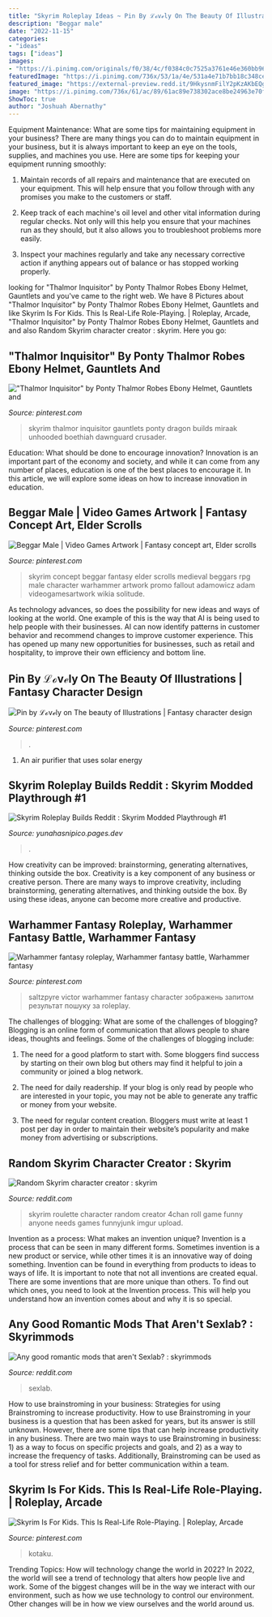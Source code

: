 ```yaml
---
title: "Skyrim Roleplay Ideas ~ Pin By ℒℴvℯly On The Beauty Of Illustrations"
description: "Beggar male"
date: "2022-11-15"
categories:
- "ideas"
tags: ["ideas"]
images:
- "https://i.pinimg.com/originals/f0/38/4c/f0384c0c7525a3761e46e360bb968d21.jpg"
featuredImage: "https://i.pinimg.com/736x/53/1a/4e/531a4e71b7bb18c348ceb14a761fc966--warhammer-fantasy.jpg"
featured_image: "https://external-preview.redd.it/9HkysnmFilY2pKzAKbEQgT5Bw_Tnn45dBW6z4DgIQjk.jpg?auto=webp&amp;s=74e53b772a026b52e10c2c33b8a90de7ab88b0a9"
image: "https://i.pinimg.com/736x/61/ac/89/61ac89e738302ace8be24963e70fcea9--foam-swords-for-kids.jpg"
ShowToc: true
author: "Joshuah Abernathy"
---
```



Equipment Maintenance: What are some tips for maintaining equipment in your business?
There are many things you can do to maintain equipment in your business, but it is always important to keep an eye on the tools, supplies, and machines you use. Here are some tips for keeping your equipment running smoothly:
1. Maintain records of all repairs and maintenance that are executed on your equipment. This will help ensure that you follow through with any promises you make to the customers or staff.

2. Keep track of each machine's oil level and other vital information during regular checks. Not only will this help you ensure that your machines run as they should, but it also allows you to troubleshoot problems more easily.

3. Inspect your machines regularly and take any necessary corrective action if anything appears out of balance or has stopped working properly.

	

		
looking for &quot;Thalmor Inquisitor&quot; by Ponty Thalmor Robes Ebony Helmet, Gauntlets and you've came to the right web. We have 8 Pictures about &quot;Thalmor Inquisitor&quot; by Ponty Thalmor Robes Ebony Helmet, Gauntlets and like Skyrim Is For Kids. This Is Real-Life Role-Playing. | Roleplay, Arcade, &quot;Thalmor Inquisitor&quot; by Ponty Thalmor Robes Ebony Helmet, Gauntlets and and also Random Skyrim character creator : skyrim. Here you go:
		
    
## &quot;Thalmor Inquisitor&quot; By Ponty Thalmor Robes Ebony Helmet, Gauntlets And

<img loading=lazy src="https://s-media-cache-ak0.pinimg.com/564x/53/48/e7/5348e7ab733de62855f63d7103268b55.jpg" onerror="this.onerror=null;this.src='https://tse2.mm.bing.net/th?id=OIP.n_Oa02nzngX7Q5pscW0gjwHaKa&amp;pid=15.1';" alt="&quot;Thalmor Inquisitor&quot; by Ponty Thalmor Robes Ebony Helmet, Gauntlets and">

_Source: pinterest.com_

>skyrim thalmor inquisitor gauntlets ponty dragon builds miraak unhooded boethiah dawnguard crusader. 

	

Education: What should be done to encourage innovation?
Innovation is an important part of the economy and society, and while it can come from any number of places, education is one of the best places to encourage it. In this article, we will explore some ideas on how to increase innovation in education.

    
## Beggar Male | Video Games Artwork | Fantasy Concept Art, Elder Scrolls

<img loading=lazy src="https://i.pinimg.com/originals/f0/38/4c/f0384c0c7525a3761e46e360bb968d21.jpg" onerror="this.onerror=null;this.src='https://tse3.mm.bing.net/th?id=OIP.aQVeP0v-nvjVAexevbaN0wHaLi&amp;pid=15.1';" alt="Beggar Male | Video Games Artwork | Fantasy concept art, Elder scrolls">

_Source: pinterest.com_

>skyrim concept beggar fantasy elder scrolls medieval beggars rpg male character warhammer artwork promo fallout adamowicz adam videogamesartwork wikia solitude. 

	

As technology advances, so does the possibility for new ideas and ways of looking at the world. One example of this is the way that AI is being used to help people with their businesses. AI can now identify patterns in customer behavior and recommend changes to improve customer experience. This has opened up many new opportunities for businesses, such as retail and hospitality, to improve their own efficiency and bottom line.

    
## Pin By ℒℴvℯly On The Beauty Of Illustrations | Fantasy Character Design

<img loading=lazy src="https://i.pinimg.com/736x/6b/5b/95/6b5b952b32a9f1a0dfcb05b0f2ddb3bd.jpg" onerror="this.onerror=null;this.src='https://tse3.mm.bing.net/th?id=OIP.o1msMm2AdqE3N3m2pOcC_QHaKd&amp;pid=15.1';" alt="Pin by ℒℴvℯly on The beauty of Illustrations | Fantasy character design">

_Source: pinterest.com_

>. 

	

1. An air purifier that uses solar energy 

    
## Skyrim Roleplay Builds Reddit : Skyrim Modded Playthrough #1

<img loading=lazy src="https://gameranx.com/wp-content/uploads/2021/06/SkyrimBestBuilds17.jpg" onerror="this.onerror=null;this.src='https://tse2.mm.bing.net/th?id=OIP.wF5Y6m77FQdiAnqRMfZ9_wHaEo&amp;pid=15.1';" alt="Skyrim Roleplay Builds Reddit : Skyrim Modded Playthrough #1">

_Source: yunahasnipico.pages.dev_

>. 

	

How creativity can be improved: brainstorming, generating alternatives, thinking outside the box.
Creativity is a key component of any business or creative person. There are many ways to improve creativity, including brainstorming, generating alternatives, and thinking outside the box. By using these ideas, anyone can become more creative and productive.

    
## Warhammer Fantasy Roleplay, Warhammer Fantasy Battle, Warhammer Fantasy

<img loading=lazy src="https://i.pinimg.com/736x/53/1a/4e/531a4e71b7bb18c348ceb14a761fc966--warhammer-fantasy.jpg" onerror="this.onerror=null;this.src='https://tse1.mm.bing.net/th?id=OIP.9g8JsFMFBo-C6j4HKS_EHAHaNn&amp;pid=15.1';" alt="Warhammer fantasy roleplay, Warhammer fantasy battle, Warhammer fantasy">

_Source: pinterest.com_

>saltzpyre victor warhammer fantasy character зображень запитом результат пошуку за roleplay. 

	

The challenges of blogging: What are some of the challenges of blogging?
Blogging is an online form of communication that allows people to share ideas, thoughts and feelings. Some of the challenges of blogging include:
1. The need for a good platform to start with. Some bloggers find success by starting on their own blog but others may find it helpful to join a community or joined a blog network.

2. The need for daily readership. If your blog is only read by people who are interested in your topic, you may not be able to generate any traffic or money from your website.

3. The need for regular content creation. Bloggers must write at least 1 post per day in order to maintain their website’s popularity and make money from advertising or subscriptions.

    
## Random Skyrim Character Creator : Skyrim

<img loading=lazy src="https://i.redd.it/9r3jyhgls9qz.jpg" onerror="this.onerror=null;this.src='https://tse1.mm.bing.net/th?id=OIP.8BpUCWPRH6H50oRwd3obWwHaHC&amp;pid=15.1';" alt="Random Skyrim character creator : skyrim">

_Source: reddit.com_

>skyrim roulette character random creator 4chan roll game funny anyone needs games funnyjunk imgur upload. 

	

Invention as a process: What makes an invention unique?
Invention is a process that can be seen in many different forms. Sometimes invention is a new product or service, while other times it is an innovative way of doing something. Invention can be found in everything from products to ideas to ways of life.
It is important to note that not all inventions are created equal. There are some inventions that are more unique than others. To find out which ones, you need to look at the Invention process. This will help you understand how an invention comes about and why it is so special.

    
## Any Good Romantic Mods That Aren&#039;t Sexlab? : Skyrimmods

<img loading=lazy src="https://external-preview.redd.it/9HkysnmFilY2pKzAKbEQgT5Bw_Tnn45dBW6z4DgIQjk.jpg?auto=webp&amp;s=74e53b772a026b52e10c2c33b8a90de7ab88b0a9" onerror="this.onerror=null;this.src='https://tse4.mm.bing.net/th?id=OIP.EMDibaBmsLlIbeFEDnO4owHaEK&amp;pid=15.1';" alt="Any good romantic mods that aren&#039;t Sexlab? : skyrimmods">

_Source: reddit.com_

>sexlab. 

	

How to use brainstroming in your business: Strategies for using Brainstroming to increase productivity.
How to use Brainstroming in your business is a question that has been asked for years, but its answer is still unknown. However, there are some tips that can help increase productivity in any business. 
There are two main ways to use Brainstroming in business: 1) as a way to focus on specific projects and goals, and 2) as a way to increase the frequency of tasks. Additionally, Brainstroming can be used as a tool for stress relief and for better communication within a team.

    
## Skyrim Is For Kids. This Is Real-Life Role-Playing. | Roleplay, Arcade

<img loading=lazy src="https://i.pinimg.com/736x/61/ac/89/61ac89e738302ace8be24963e70fcea9--foam-swords-for-kids.jpg" onerror="this.onerror=null;this.src='https://tse3.mm.bing.net/th?id=OIP.FOMI0Br01hR5XlRtNeqCrQHaEK&amp;pid=15.1';" alt="Skyrim Is For Kids. This Is Real-Life Role-Playing. | Roleplay, Arcade">

_Source: pinterest.com_

>kotaku. 

	

Trending Topics: How will technology change the world in 2022?
In 2022, the world will see a trend of technology that alters how people live and work. Some of the biggest changes will be in the way we interact with our environment, such as how we use technology to control our environment. Other changes will be in how we view ourselves and the world around us.

